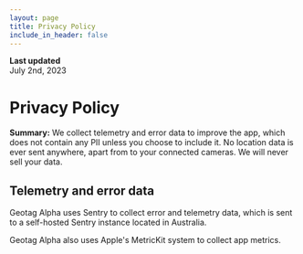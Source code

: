```yaml
---
layout: page
title: Privacy Policy
include_in_header: false
---
```


**Last updated**  
July 2nd, 2023

# Privacy Policy

**Summary:** We collect telemetry and error data to improve the app, which does not contain any PII unless you choose to include it. No location data is ever sent anywhere, apart from to your connected cameras. We will never sell your data.

## Telemetry and error data

Geotag Alpha uses Sentry to collect error and telemetry data, which is sent to a self-hosted Sentry instance located in Australia.

Geotag Alpha also uses Apple's MetricKit system to collect app metrics.